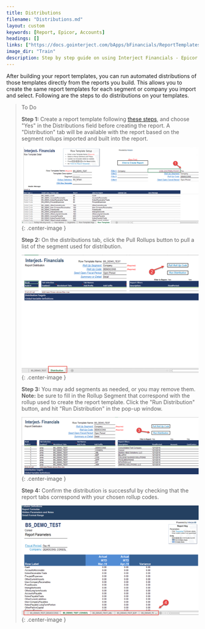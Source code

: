 ```yaml
---
title: Distributions
filename: "Distributions.md"
layout: custom
keywords: [Report, Epicor, Accounts]
headings: []
links: ["https://docs.gointerject.com/bApps/bFinancials/ReportTemplates.html"]
image_dir: "Train"
description: Step by step guide on using Interject Financials - Epicor Enterprise financial report distribution.
---
```


After building your report templates, you can run automated distributions of those templates directly from the reports you build. This allows you to create the same report templates for each segment or company you import and select. Following are the steps to do distributions on your templates.

> To Do
>
> **Step 1:** Create a report template following [these steps](https://docs.gointerject.com/bApps/bFinancials/ReportTemplates.html), and choose "Yes" in the Distributions field before creating the report. A "Distribution" tab will be available with the report based on the segment rollups imported and built into the report.
>
> ![Account Rollup](/images/Train/Dist1.png){: .center-image }
>
> **Step 2:** On the distributions tab, click the Pull Rollups button to pull a list of the segment used for distribution.
>
> ![Account Rollup](/images/Train/Dist2.png){: .center-image }
>
> **Step 3:** You may add segments as needed, or you may remove them. **Note:** be sure to fill in the Rollup Segment that correspond with the rollup used to create the report template. Click the "Run Distribution" button, and hit "Run Distribution" in the pop-up window.
>
> ![Account Rollup](/images/Train/Dist3.png){: .center-image }
>
> **Step 4:** Confirm the distribution is successful by checking that the report tabs correspond with your chosen rollup codes.
>
> ![Account Rollup](/images/Train/Dist4.png){: .center-image }
>
>
>
>
>
>
>
>
